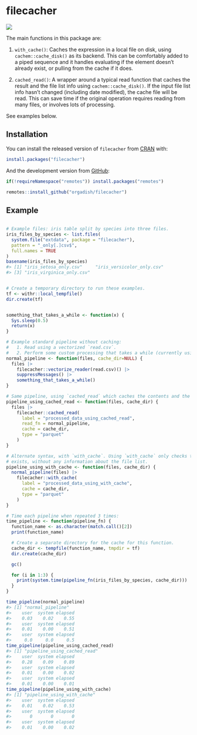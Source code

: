 
<!-- README.md is generated from README.Rmd. Please edit that file -->

# filecacher

<!-- badges: start -->

[![](https://cranlogs.r-pkg.org/badges/filecacher)](https://cran.r-project.org/package=filecacher)
<!-- badges: end -->

The main functions in this package are:

1.  `with_cache()`: Caches the expression in a local file on disk, using
    `cachem::cache_disk()` as its backend. This can be comfortably added
    to a piped sequence and it handles evaluating if the element doesn’t
    already exist, or pulling from the cache if it does.

2.  `cached_read()`: A wrapper around a typical read function that
    caches the result and the file list info using
    `cachem::cache_disk()`. If the input file list info hasn’t changed
    (including date modified), the cache file will be read. This can
    save time if the original operation requires reading from many
    files, or involves lots of processing.

See examples below.

## Installation

You can install the released version of `filecacher` from
[CRAN](https://cran.r-project.org/package=filecacher) with:

``` r
install.packages("filecacher")
```

And the development version from
[GitHub](https://github.com/orgadish/filecacher):

``` r
if(!requireNamespace("remotes")) install.packages("remotes")

remotes::install_github("orgadish/filecacher")
```

## Example

``` r

# Example files: iris table split by species into three files.
iris_files_by_species <- list.files(
  system.file("extdata", package = "filecacher"),
  pattern = "_only[.]csv$", 
  full.names = TRUE
)
basename(iris_files_by_species)
#> [1] "iris_setosa_only.csv"     "iris_versicolor_only.csv"
#> [3] "iris_virginica_only.csv"


# Create a temporary directory to run these examples.
tf <- withr::local_tempfile()
dir.create(tf)


something_that_takes_a_while <- function(x) {
  Sys.sleep(0.5)
  return(x)
}

# Example standard pipeline without caching:
#   1. Read using a vectorized `read.csv`.
#   2. Perform some custom processing that takes a while (currently using sleep as an example).
normal_pipeline <- function(files, cache_dir=NULL) {
  files |>
    filecacher::vectorize_reader(read.csv)() |>
    suppressMessages() |>
    something_that_takes_a_while()
}

# Same pipeline, using `cached_read` which caches the contents and the file info for checking later:
pipeline_using_cached_read <- function(files, cache_dir) {
  files |>
    filecacher::cached_read(
      label = "processed_data_using_cached_read",
      read_fn = normal_pipeline,
      cache = cache_dir,
      type = "parquet"
    )
}

# Alternate syntax, with `with_cache`. Using `with_cache` only checks that the cache file
# exists, without any information about the file list.
pipeline_using_with_cache <- function(files, cache_dir) {
  normal_pipeline(files) |>
    filecacher::with_cache(
      label = "processed_data_using_with_cache",
      cache = cache_dir,
      type = "parquet"
    )
}

# Time each pipeline when repeated 3 times:
time_pipeline <- function(pipeline_fn) {
  function_name <- as.character(match.call()[2])
  print(function_name)

  # Create a separate directory for the cache for this function.
  cache_dir <- tempfile(function_name, tmpdir = tf)
  dir.create(cache_dir)

  gc()

  for (i in 1:3) {
    print(system.time(pipeline_fn(iris_files_by_species, cache_dir)))
  }
}

time_pipeline(normal_pipeline)
#> [1] "normal_pipeline"
#>    user  system elapsed 
#>    0.03    0.02    0.55 
#>    user  system elapsed 
#>    0.01    0.00    0.51 
#>    user  system elapsed 
#>     0.0     0.0     0.5
time_pipeline(pipeline_using_cached_read)
#> [1] "pipeline_using_cached_read"
#>    user  system elapsed 
#>    0.28    0.09    0.89 
#>    user  system elapsed 
#>    0.01    0.00    0.02 
#>    user  system elapsed 
#>    0.01    0.00    0.01
time_pipeline(pipeline_using_with_cache)
#> [1] "pipeline_using_with_cache"
#>    user  system elapsed 
#>    0.01    0.02    0.53 
#>    user  system elapsed 
#>       0       0       0 
#>    user  system elapsed 
#>    0.01    0.00    0.02
```
